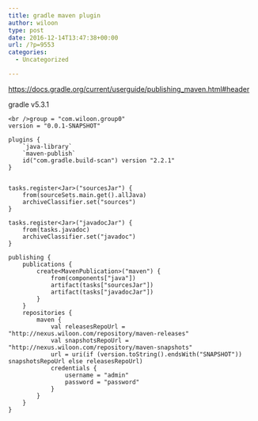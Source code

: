 ```yaml
---
title: gradle maven plugin
author: wiloon
type: post
date: 2016-12-14T13:47:38+00:00
url: /?p=9553
categories:
  - Uncategorized

---
```

https://docs.gradle.org/current/userguide/publishing_maven.html#header

gradle v5.3.1

<pre><code class="language-kotlin line-numbers">&lt;br />group = "com.wiloon.group0"
version = "0.0.1-SNAPSHOT"

plugins {
    `java-library`
    `maven-publish`
    id("com.gradle.build-scan") version "2.2.1"
}


tasks.register&lt;Jar&gt;("sourcesJar") {
    from(sourceSets.main.get().allJava)
    archiveClassifier.set("sources")
}

tasks.register&lt;Jar&gt;("javadocJar") {
    from(tasks.javadoc)
    archiveClassifier.set("javadoc")
}

publishing {
    publications {
        create&lt;MavenPublication&gt;("maven") {
            from(components["java"])
            artifact(tasks["sourcesJar"])
            artifact(tasks["javadocJar"])
        }
    }
    repositories {
        maven {
            val releasesRepoUrl = "http://nexus.wiloon.com/repository/maven-releases"
            val snapshotsRepoUrl = "http://nexus.wiloon.com/repository/maven-snapshots"
            url = uri(if (version.toString().endsWith("SNAPSHOT")) snapshotsRepoUrl else releasesRepoUrl)
            credentials {
                username = "admin"
                password = "password"
            }
        }
    }
}
</code></pre>